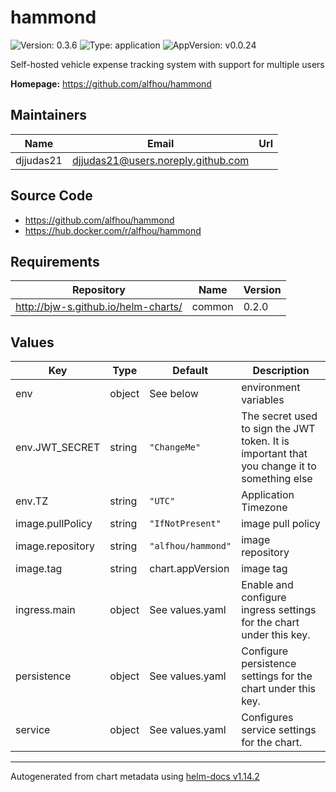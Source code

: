 # hammond

![Version: 0.3.6](https://img.shields.io/badge/Version-0.3.6-informational?style=flat-square) ![Type: application](https://img.shields.io/badge/Type-application-informational?style=flat-square) ![AppVersion: v0.0.24](https://img.shields.io/badge/AppVersion-v0.0.24-informational?style=flat-square)

Self-hosted vehicle expense tracking system with support for multiple users

**Homepage:** <https://github.com/alfhou/hammond>

## Maintainers

| Name | Email | Url |
| ---- | ------ | --- |
| djjudas21 | <djjudas21@users.noreply.github.com> |  |

## Source Code

* <https://github.com/alfhou/hammond>
* <https://hub.docker.com/r/alfhou/hammond>

## Requirements

| Repository | Name | Version |
|------------|------|---------|
| http://bjw-s.github.io/helm-charts/ | common | 0.2.0 |

## Values

| Key | Type | Default | Description |
|-----|------|---------|-------------|
| env | object | See below | environment variables |
| env.JWT_SECRET | string | `"ChangeMe"` | The secret used to sign the JWT token. It is important that you change it to something else |
| env.TZ | string | `"UTC"` | Application Timezone |
| image.pullPolicy | string | `"IfNotPresent"` | image pull policy |
| image.repository | string | `"alfhou/hammond"` | image repository |
| image.tag | string | chart.appVersion | image tag |
| ingress.main | object | See values.yaml | Enable and configure ingress settings for the chart under this key. |
| persistence | object | See values.yaml | Configure persistence settings for the chart under this key. |
| service | object | See values.yaml | Configures service settings for the chart. |

----------------------------------------------
Autogenerated from chart metadata using [helm-docs v1.14.2](https://github.com/norwoodj/helm-docs/releases/v1.14.2)
